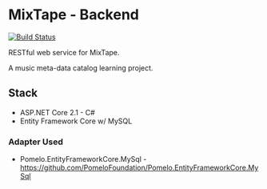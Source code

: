 # MixTape - Backend

[![Build Status](https://travis-ci.org/MHK-XPX/mixtape-backend.svg?branch=master)](https://travis-ci.org/MHK-XPX/mixtape-backend)

RESTful web service for MixTape.

A music meta-data catalog learning project.

## Stack

- ASP.NET Core 2.1 - C#
- Entity Framework Core w/ MySQL

### Adapter Used

- Pomelo.EntityFrameworkCore.MySql - https://github.com/PomeloFoundation/Pomelo.EntityFrameworkCore.MySql
